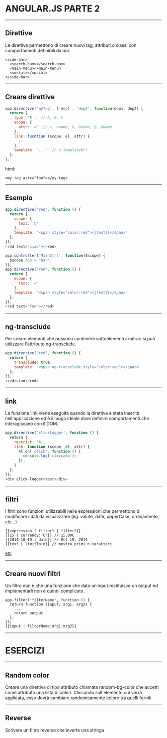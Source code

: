 ANGULAR.JS PARTE 2
==================



----


Direttive
---------
Le direttive permettono di creare nuovi tag, attributi o classi con
comportamenti definibili da noi.
```
<side-bar>
  <search-box></search-box>
  <main-menu></main-menu>
  <social></social>
</side-bar>
```


----


Creare direttive
----------------
```javascript
app.directive('myTag', ['dep1', 'dep2', function(dep1, dep2) {
  return {
    type: 'E',  // A, E, C
    scope: {
      attr: '='  // =, =name, &, &name, @, @name
    },
    link: fucntion (scope, el, attr) {
      ...
    },
    template: "..."  // o templateUrl
  };
};
```

html:
```
<my-tag attr="foo"></my-tag>
```


----


Esempio
-------
```javascript
app.directive('red', function () {
  return {
    scope: {
      text: '@'
    },
    template: '<span style="color:red">{{text}}</span>'
  };
});
<red text="ciao"></red>
```

```javascript
app.controller('MainCtrl', function($scope) {
  $scope.foo = 'bar';
});
app.directive('red', function () {
  return {
    scope: {
      text: '='
    },
    template: '<span style="color:red">{{text}}</span>'
  };
});
<red text="foo"></red>
```


----


ng-transclude
-------------
Per creare elementi che possono contenere sottoelementi arbitrari si può
utilizzare l'attributo ng-transclude.

```javascript
app.directive('red', function () {
  return {
    transclude: true,
    template: '<span ng-transclude style="color:red"></span>'
  };
});
<red>ciao</red>
```


----


link
----
La funzione link viene eseguita quando la direttiva è stata inserità
nell'applicazione ed è il luogo ideale dove definire comportamenti che
interagiscano con il DOM.

```javascript
app.directive('clickLogger', function () {
  return {
    restrict: 'A',
    link: function (scope, el, attr) {
      el.on('click', function () {
        console.log('cliccato');
      });
    }
  };
});
<div click-logger>test</div>
```


----


filtri
------
I filtri sono funzioni utilizzabili nelle espressioni che permettono di
modificare i dati da visualizzare (eg. valute, date, upperCase,
ordinamento, etc...)

```
{{expression | filter1 | filter2}}
{{15 | currency:'€'}} // 15.00€
{{2014-10-19 | date}} // Oct 19, 2014
{{text | limitTo:n}} // mostra primi n caratteri
```

[etc](https://docs.angularjs.org/api/ng/filter)


----


Creare nuovi filtri
-------------------
Un filtro non è che una funzione che dato un input restituisce un
output ed implementarli non è quindi complicato.

```
app.filter('filterName', function () {
  return function (input, arg1, arg2) {
    ...
    return output
  },
});
{{input | filterName:arg1:arg2}}
```


---


ESERCIZI
========


----


Random color
------------
Creare una direttiva di tipo attributo chiamata random-bg-color che
accetti come attributo una lista di colori. Cliccando sull'elemento cui
verrà applicata, esso dovrà cambiare randomicamente colore tra quelli
forniti.


----


Reverse
-------
Scrivere un filtro reverse che inverte una stringa

